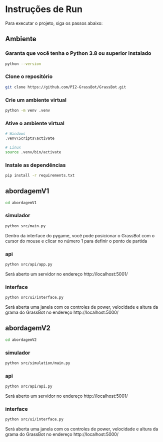 # Instruções de Run

Para executar o projeto, siga os passos abaixo:

## Ambiente

### Garanta que você tenha o Python 3.8 ou superior instalado

```sh
python --version
```

### Clone o repositório

```sh
git clone https://github.com/PI2-GrassBot/GrassBot.git
```

### Crie um ambiente virtual

```sh
python -m venv .venv
```

### Ative o ambiente virtual

```sh
# Windows
.venv\Scripts\activate

# Linux
source .venv/bin/activate
```

### Instale as dependências

```sh
pip install -r requirements.txt
```

## abordagemV1

```sh
cd abordagemV1
```

### simulador

```sh
python src/main.py
```
Dentro da interface do pygame, você pode posicionar o GrassBot com o cursor do mouse e clicar no número 1 para definir o ponto de partida

### api

```sh
python src/api/app.py
```
Será aberto um servidor no endereço http://localhost:5001/


### interface
```sh
python src/ui/interface.py
```
Será aberta uma janela com os controles de power, velocidade e altura da grama do GrassBot no endereço http://localhost:5000/

## abordagemV2

```sh
cd abordagemV2
```

### simulador
```sh
python src/simulation/main.py
```

### api
```sh
python src/api/api.py
```
Será aberto um servidor no endereço http://localhost:5001/

### interface
```sh
python src/ui/interface.py
```
Será aberta uma janela com os controles de power, velocidade e altura da grama do GrassBot no endereço http://localhost:5000/




